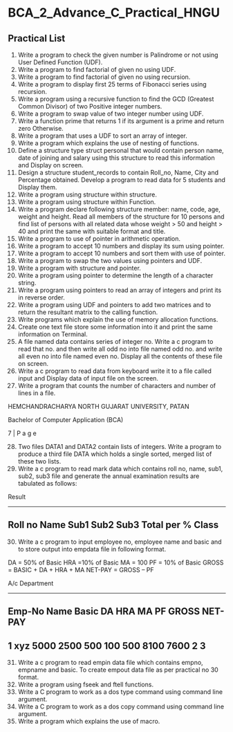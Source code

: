 # BCA_2_Advance_C_Practical_HNGU

## Practical List

1. Write a program to check the given number is Palindrome or not using User Defined Function
(UDF).
2. Write a program to find factorial of given no using UDF.
3. Write a program to find factorial of given no using recursion.
4. Write a program to display first 25 terms of Fibonacci series using recursion.
5. Write a program using a recursive function to find the GCD (Greatest Common Divisor) of two
Positive integer numbers.
6. Write a program to swap value of two integer number using UDF.
7. Write a function prime that returns 1 if its argument is a prime and return zero Otherwise.
8. Write a program that uses a UDF to sort an array of integer.
9. Write a program which explains the use of nesting of functions.
10. Define a structure type struct personal that would contain person name, date of joining and
salary using this structure to read this information and Display on screen.
11. Design a structure student_records to contain Roll_no, Name, City and Percentage obtained.
Develop a program to read data for 5 students and Display them.
12. Write a program using structure within structure.
13. Write a program using structure within Function.
14. Write a program declare following structure member: name, code, age, weight and height.
Read all members of the structure for 10 persons and find list of persons with all related
data whose weight > 50 and height > 40 and print the same with suitable format and title.
15. Write a program to use of pointer in arithmetic operation.
16. Write a program to accept 10 numbers and display its sum using pointer.
17. Write a program to accept 10 numbers and sort them with use of pointer.
18. Write a program to swap the two values using pointers and UDF.
19. Write a program with structure and pointer.
20. Write a program using pointer to determine the length of a character string.
21. Write a program using pointers to read an array of integers and print its in reverse order.
22. Write a program using UDF and pointers to add two matrices and to return the resultant
matrix to the calling function.
23. Write programs which explain the use of memory allocation functions.
24. Create one text file store some information into it and print the same information on Terminal.
25. A file named data contains series of integer no. Write a c program to read that no. and then
write all odd no into file named odd no. and write all even no into file named even no. Display
all the contents of these file on screen.
26. Write a c program to read data from keyboard write it to a file called input and Display data of
input file on the screen.
27. Write a program that counts the number of characters and number of lines in a file.

HEMCHANDRACHARYA NORTH GUJARAT UNIVERSITY, PATAN

Bachelor of Computer Application (BCA)

7 | P a g e

28. Two files DATA1 and DATA2 contain lists of integers. Write a program to produce a third file
DATA which holds a single sorted, merged list of these two lists.
29. Write a c program to read mark data which contains roll no, name, sub1, sub2, sub3 file and
generate the annual examination results are tabulated as follows:

Result

----------------------------------------------------------------------------
Roll no Name Sub1 Sub2 Sub3 Total per % Class
----------------------------------------------------------------------------

30. Write a c program to input employee no, employee name and basic and to store output into
empdata file in following format.

DA = 50% of Basic HRA =10% of Basic
MA = 100 PF = 10% of Basic
GROSS = BASIC + DA + HRA + MA NET-PAY = GROSS – PF

A/c Department

--------------------------------------------------------------------------------------------------
Emp-No Name Basic DA HRA MA PF GROSS NET-PAY
--------------------------------------------------------------------------------------------------
1 xyz 5000 2500 500 100 500 8100 7600
2
3
---------------------------------------------------------------------------------------------------

31. Write a c program to read empin data file which contains empno, empname and basic. To
create empout data file as per practical no 30 format.
32. Write a program using fseek and ftell functions.
33. Write a C program to work as a dos type command using command line argument.
34. Write a C program to work as a dos copy command using command line argument.
35. Write a program which explains the use of macro.
